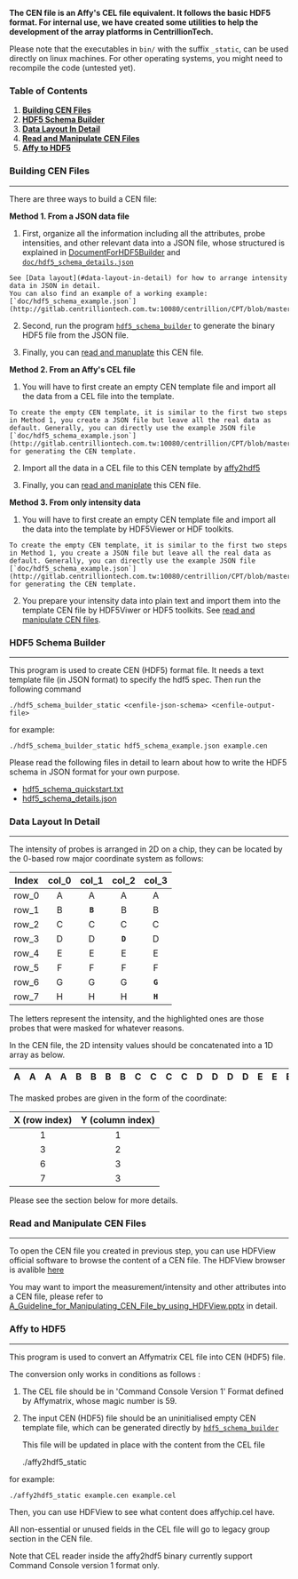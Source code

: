 **The CEN file is an Affy's CEL file equivalent. It follows the basic HDF5 format.
For internal use, we have created some utilities to help the development of the array platforms in CentrillionTech.**

Please note that the executables in `bin/` with the suffix `_static`, can be used directly on linux machines. For other operating systems, you might need to recompile the code (untested yet).

### Table of Contents
1. [**Building CEN Files**](#building-cen-files)
2. [**HDF5 Schema Builder**](#hdf5_schema_builder)
3. [**Data Layout In Detail**](#data-layout-in-detail)
4. [**Read and Manipulate CEN Files**](#read-and-manipulate-cen-files)
5. [**Affy to HDF5**](#affy-to-hdf5)

### Building CEN Files
***

There are three ways to build a CEN file:

  **Method 1. From a JSON data file**

  1. First, organize all the information including all the attributes, probe intensities, and other relevant data into a JSON file, whose structured is explained in [DocumentForHDF5Builder](DocumentForHDF5Builder)
 and [`doc/hdf5_schema_details.json`](http://gitlab.centrilliontech.com.tw:10080/centrillion/CPT/blob/master/doc/hdf5_schema_details.json)

    See [Data layout](#data-layout-in-detail) for how to arrange intensity data in JSON in detail.
    You can also find an example of a working example: [`doc/hdf5_schema_example.json`](http://gitlab.centrilliontech.com.tw:10080/centrillion/CPT/blob/master/doc/hdf5_schema_example.json)

  2. Second, run the program [`hdf5_schema_builder`](#hdf5-schema-builder)
to generate the binary HDF5 file from the JSON file.
 
  3. Finally, you can [read and manuplate](#read-and-manipulate-cen-files) this CEN file.

  **Method 2. From an Affy's CEL file**

  1. You will have to first create an empty CEN template file and import all the data from a CEL file into the template.
    
    To create the empty CEN template, it is similar to the first two steps in Method 1, you create a JSON file but leave all the real data as default. Generally, you can directly use the example JSON file [`doc/hdf5_schema_example.json`](http://gitlab.centrilliontech.com.tw:10080/centrillion/CPT/blob/master/doc/hdf5_schema_example.json) for generating the CEN template.  

  2. Import all the data in a CEL file to this CEN template by [affy2hdf5](#affy-to-hdf5)

  3. Finally, you can [read and maniplate](#read-and-manipulate-cen-files) this CEN file.

  **Method 3. From only intensity data**

  1. You will have to first create an empty CEN template file and import all the data into the template by HDF5Viewer or HDF toolkits.
    
    To create the empty CEN template, it is similar to the first two steps in Method 1, you create a JSON file but leave all the real data as default. Generally, you can directly use the example JSON file [`doc/hdf5_schema_example.json`](http://gitlab.centrilliontech.com.tw:10080/centrillion/CPT/blob/master/doc/hdf5_schema_example.json) for generating the CEN template.  

  2. You prepare your intensity data into plain text and import them into the template CEN file by HDF5Viwer or HDF5 toolkits. See [read and manipulate CEN files](#read-and-manipulate-cen-files).

 
### HDF5 Schema Builder
***

This program is used to create CEN (HDF5) format file.
It needs a text template file (in JSON format) to specify the hdf5 spec.
Then run the following command

    ./hdf5_schema_builder_static <cenfile-json-schema> <cenfile-output-file>

for example:

    ./hdf5_schema_builder_static hdf5_schema_example.json example.cen

Please read the following files in detail to learn about how to write the HDF5 schema in JSON format for your own purpose.

* [hdf5_schema_quickstart.txt](http://gitlab.centrilliontech.com.tw:10080/centrillion/CPT/blob/master/doc/hd5_schema_quickstart.txt)
* [hdf5_schema_details.json](http://gitlab.centrilliontech.com.tw:10080/centrillion/CPT/blob/master/doc/hdf5_schema_details.json)


### Data Layout In Detail
***


The intensity of probes is arranged in 2D on a chip, they can be located by the 0-based row major coordinate system as follows:

| Index | col_0 | col_1 | col_2 | col_3 |
|:-:|:-:|:-:|:-:|:-:|
| row_0 | A | A | A | A |
| row_1 | B | **`B`** | B | B |
| row_2 | C | C | C | C |
| row_3 | D | D | **`D`** | D |
| row_4 | E | E | E | E |
| row_5 | F | F | F | F |
| row_6 | G | G | G | **`G`** |
| row_7 | H | H | H | **`H`** |

The letters represent the intensity, and the highlighted ones are those probes that were masked for whatever reasons. 

In the CEN file, the 2D intensity values should be concatenated into a 1D array as below. 

| A | A | A | A | B | B | B | B | C | C | C | C | D | D | D | D | E | E | E | E | F | F | F | F | G | G | G | G | H | H | H | H |
|:-:|:-:|:-:|:-:|:-:|:-:|:-:|:-:|:-:|:-:|:-:|:-:|:-:|:-:|:-:|:-:|:-:|:-:|:-:|:-:|:-:|:-:|:-:|:-:|:-:|:-:|:-:|:-:|:-:|:-:|:-:|:-:|


The masked probes are given in the form of the coordinate:

| X (row index) | Y (column index) | 
|:-:|:-:|
| 1 | 1 |
| 3 | 2 |
| 6 | 3 |
| 7 | 3 |

Please see the section below for more details.

### Read and Manipulate CEN Files
***


To open the CEN file you created in previous step, you can use HDFView official software to browse the content of a CEN file.
The HDFView browser is avalible [here](https://www.hdfgroup.org/products/java/release/download.html)

You may want to import the measurement/intensity and other attributes into a CEN file, please refer to 
[A_Guideline_for_Manipulating_CEN_File_by_using_HDFView.pptx](http://gitlab.centrilliontech.com.tw:10080/centrillion/CPT/uploads/0f93874e753081a99ac28471e96bf6ee/A_Guideline_for_Manipulating_CEN_File_by_using_HDFView.pptx) in detail.


### Affy to HDF5
***


This program is used to convert an Affymatrix CEL file into CEN (HDF5) file.

The conversion only works in conditions as follows : 

1. The CEL file should be in 'Command Console Version 1' Format defined by Affymatrix, whose magic number is 59.

2. The input CEN (HDF5) file should be an uninitialised empty CEN template file, which can be generated directly by [`hdf5_schema_builder`](#hdf5_schema_builder)

   This file will be updated in place with the content from the CEL file

    ./affy2hdf5_static <empty-cenfile> <celfile>

for example:

    ./affy2hdf5_static example.cen example.cel

Then, you can use HDFView to see what content does affychip.cel have. 

All non-essential or unused fields in the CEL file will go to legacy group section in the CEN file. 

Note that CEL reader inside the affy2hdf5 binary currently support Command Console version 1 format only.